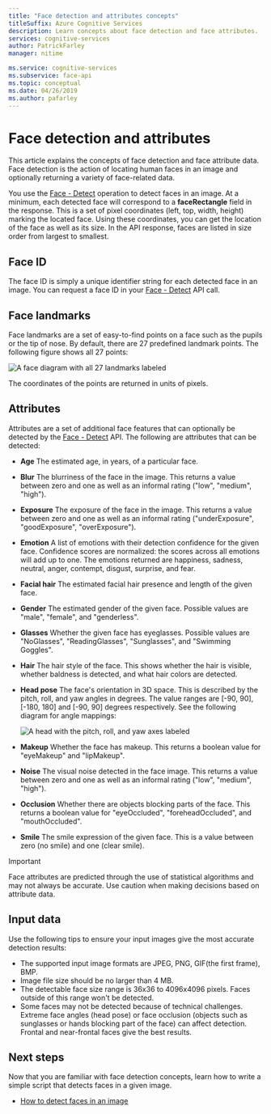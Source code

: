 ```yaml
---
title: "Face detection and attributes concepts"
titleSuffix: Azure Cognitive Services
description: Learn concepts about face detection and face attributes.
services: cognitive-services
author: PatrickFarley
manager: nitime

ms.service: cognitive-services
ms.subservice: face-api
ms.topic: conceptual
ms.date: 04/26/2019
ms.author: pafarley
---
```


# Face detection and attributes

This article explains the concepts of face detection and face attribute data. Face detection is the action of locating human faces in an image and optionally returning a variety of face-related data.

You use the [Face - Detect](https://westus.dev.cognitive.microsoft.com/docs/services/563879b61984550e40cbbe8d/operations/563879b61984550f30395236) operation to detect faces in an image. At a minimum, each detected face will correspond to a **faceRectangle** field in the response. This is a set of pixel coordinates (left, top, width, height) marking the located face. Using these coordinates, you can get the location of the face as well as its size. In the API response, faces are listed in size order from largest to smallest.

## Face ID

The face ID is simply a unique identifier string for each detected face in an image. You can request a face ID in your [Face - Detect](https://westus.dev.cognitive.microsoft.com/docs/services/563879b61984550e40cbbe8d/operations/563879b61984550f30395236) API call.

## Face landmarks

Face landmarks are a set of easy-to-find points on a face such as the pupils or the tip of nose. By default, there are 27 predefined landmark points. The following figure shows all 27 points:

![A face diagram with all 27 landmarks labeled](../Images/landmarks.1.jpg)

The coordinates of the points are returned in units of pixels.

## Attributes

Attributes are a set of additional face features that can optionally be detected by the [Face - Detect](https://westus.dev.cognitive.microsoft.com/docs/services/563879b61984550e40cbbe8d/operations/563879b61984550f30395236) API. The following are attributes that can be detected:

* **Age** The estimated age, in years, of a particular face.
* **Blur** The blurriness of the face in the image. This returns a value between zero and one as well as an informal rating ("low", "medium", "high").
* **Exposure** The exposure of the face in the image. This returns a value between zero and one as well as an informal rating ("underExposure", "goodExposure", "overExposure").
* **Emotion** A list of emotions with their detection confidence for the given face. Confidence scores are normalized: the scores across all emotions will add up to one. The emotions returned are happiness, sadness, neutral, anger, contempt, disgust, surprise, and fear.
* **Facial hair** The estimated facial hair presence and length of the given face.
* **Gender** The estimated gender of the given face. Possible values are "male", "female", and "genderless".
* **Glasses** Whether the given face has eyeglasses. Possible values are "NoGlasses", "ReadingGlasses", "Sunglasses", and "Swimming Goggles".
* **Hair** The hair style of the face. This shows whether the hair is visible, whether baldness is detected, and what hair colors are detected.
* **Head pose** The face's orientation in 3D space. This is described by the pitch, roll, and yaw angles in degrees. The value ranges are [-90, 90], [-180, 180] and [-90, 90] degrees respectively. See the following diagram for angle mappings:

    ![A head with the pitch, roll, and yaw axes labeled](../Images/headpose.1.jpg)
* **Makeup** Whether the face has makeup. This returns a boolean value for "eyeMakeup" and "lipMakeup".
* **Noise** The visual noise detected in the face image. This returns a value between zero and one as well as an informal rating ("low", "medium", "high").
* **Occlusion** Whether there are objects blocking parts of the face. This returns a boolean value for "eyeOccluded", "foreheadOccluded", and "mouthOccluded".
* **Smile** The smile expression of the given face. This is a value between zero (no smile) and one (clear smile).

> [!IMPORTANT]
> Face attributes are predicted through the use of statistical algorithms and may not always be accurate. Use caution when making decisions based on attribute data.

## Input data

Use the following tips to ensure your input images give the most accurate detection results:

* The supported input image formats are JPEG, PNG, GIF(the first frame), BMP.
* Image file size should be no larger than 4 MB.
* The detectable face size range is 36x36 to 4096x4096 pixels. Faces outside of this range won't be detected.
* Some faces may not be detected because of technical challenges. Extreme face angles (head pose) or face occlusion (objects such as sunglasses or hands blocking part of the face) can affect detection. Frontal and near-frontal faces give the best results.

## Next steps

Now that you are familiar with face detection concepts, learn how to write a simple script that detects faces in a given image.

* [How to detect faces in an image](../Face-API-How-to-Topics/HowtoDetectFacesinImage.md)